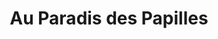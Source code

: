 ---
title: "Au Paradis des Papilles"
url: /sainte-tulle/au-paradis-des-papilles/
shop: magasin de campagne
---